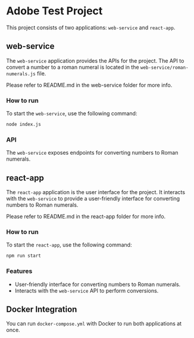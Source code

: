 # Adobe Test Project

This project consists of two applications: `web-service` and `react-app`.

## web-service

The `web-service` application provides the APIs for the project.
The API to convert a number to a roman numeral is located in the `web-service/roman-numerals.js` file.

Please refer to README.md in the web-service folder for more info.

### How to run

To start the `web-service`, use the following command:

```sh
node index.js
```

### API

The `web-service` exposes endpoints for converting numbers to Roman numerals.

## react-app

The `react-app` application is the user interface for the project. It interacts with the `web-service` to provide a user-friendly interface for converting numbers to Roman numerals.

Please refer to README.md in the react-app folder for more info.

### How to run

To start the `react-app`, use the following command:

```sh
npm run start
```

### Features

- User-friendly interface for converting numbers to Roman numerals.
- Interacts with the `web-service` API to perform conversions.

## Docker Integration

You can run `docker-compose.yml` with Docker to run both applications at once.
